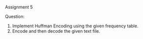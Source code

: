 Assignment 5

Question:  
1. Implement Huffman Encoding using the given frequency table.  
2. Encode and then decode the given text file.  